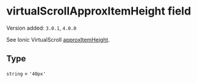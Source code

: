 # virtualScrollApproxItemHeight field

Version added: `3.0.1`, `4.0.0`

See Ionic VirtualScroll [approxItemHeight](https://ionicframework.com/docs/api/components/virtual-scroll/VirtualScroll/).

## Type

`string` = `'40px'`
